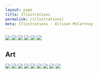```yaml
---
layout: page
title: Illustrations
permalink: /illustrations/
meta: Illustrations - Allison McCartney
---
```


<div class="ImageGrid">
    <a data-fancybox="gallery" href="/img/portfolio_images/trial_by_fire.png" data-caption="Illustration for Reveal's 'Trial by fire' episode.">
        <img src="/img/portfolio_images/thumbnails/trial_by_fire.png"></a>
    <a data-fancybox="gallery" href="/img/portfolio_images/trump.png" data-caption="Illustration for Reveal's 'Pumped on Trump' episode.">
        <img src="/img/portfolio_images/thumbnails/trump.png"></a>
    <a data-fancybox="gallery" href="/img/portfolio_images/food_illo.png" data-caption="Illustration for Reveal's 'Farm to fork' episode, which exposed the pathways that our food take on the way to the supermarket.">
        <img src="/img/portfolio_images/thumbnails/food_illo.png"></a>
    <a data-fancybox="gallery" href="/img/portfolio_images/school_pollution.png" data-caption="Illustration for Reveal's 'School haze' episode.">
        <img src="/img/portfolio_images/thumbnails/school_pollution.png"></a>
    <a data-fancybox="gallery" href="/img/portfolio_images/child_abuse.png" data-caption="Visual explanation of some of the abusive actions taken by care providers at religious day cares. Produced for a Reveal investigation.">
        <img src="/img/portfolio_images/thumbnails/child_abuse.png"></a>
    <a data-fancybox="gallery" href="/img/portfolio_images/badges.png" data-caption="Badges created for the PBS NewsHour's Student Reporting Labs program. Part of Mozilla's Open Badges program.">
        <img src="/img/portfolio_images/thumbnails/badges.png"></a>
</div>


## Art

<div class="ImageGrid">
    <a data-fancybox="gallery" href="/img/portfolio_images/florence_sketch1.jpg" data-caption="Pencil and paper sketch from the Uffizi Galleries in Florence, Italy.">
        <img src="/img/portfolio_images/thumbnails/florence_sketch1.jpg"></a>
    <a data-fancybox="gallery" href="/img/portfolio_images/portrait.jpg" data-caption="Pencil and paper portrait.">
        <img src="/img/portfolio_images/thumbnails/portrait.jpg"></a>
    <a data-fancybox="gallery" href="/img/portfolio_images/Engine1.jpg" data-caption="Layered collograph depicting an engine.">
        <img src="/img/portfolio_images/thumbnails/Engine1.jpg"></a>
    <a data-fancybox="gallery" href="/img/portfolio_images/pastel_after_currin.jpg" data-caption="Portrait, and Currin portrait copy. Blue and orange pastels on blue paper.">
        <img src="/img/portfolio_images/thumbnails/pastel_after_currin.jpg"></a>
    <a data-fancybox="gallery" href="/img/portfolio_images/painting.jpg" data-caption="Oil on canvas. Election night 2012 in Washington DC.">
        <img src="/img/portfolio_images/thumbnails/painting.jpg"></a>
    <a data-fancybox="gallery" href="/img/portfolio_images/diagram1.jpg" data-caption="Collograph and silkscreen depicting a mechanical diagram without its subject.">
        <img src="/img/portfolio_images/thumbnails/diagram1.jpg"></a>
    <a data-fancybox="gallery" href="/img/portfolio_images/diagram3.jpg" data-caption="Collograph and silkscreen depicting a mechanical diagram without its subject.">
        <img src="/img/portfolio_images/thumbnails/diagram3.jpg"></a>
    <a data-fancybox="gallery" href="/img/portfolio_images/engine3.jpg" data-caption="Steel plate intaglio depicting an engine and wires.">
        <img src="/img/portfolio_images/thumbnails/engine3.jpg"></a>
    <a data-fancybox="gallery" href="/img/portfolio_images/lock1.jpg" data-caption="Collograph and pencil drawing composition.">
        <img src="/img/portfolio_images/thumbnails/lock1.jpg"></a>
</div>


<!-- <script type="text/javascript">
    const urls = [
        'https://www.instagram.com/p/BJali-hh9tK/',
        'https://www.instagram.com/p/BJbH8ARhH2N/',
        'https://www.instagram.com/p/BJbctNTB792/',
        'https://www.instagram.com/p/BJdab6LBVR-/',
        'https://www.instagram.com/p/BJdmF-rBGcI/',
        'https://www.instagram.com/p/BJeHNUrh6jL/',
        'https://www.instagram.com/p/BJf5ZX2B9yH/',
        'https://www.instagram.com/p/BJgX_K1B8ET/',
        'https://www.instagram.com/p/BJgiYDChEkz/',
        'https://www.instagram.com/p/BJiwZhbhDiV/',
        'https://www.instagram.com/p/BJi48n-ho0N/',
        'https://www.instagram.com/p/BJjOKDJBo7i/',
        'https://www.instagram.com/p/BJlEzZ9BWEN/',
        'https://www.instagram.com/p/BJlcZVYBpAZ/',
        'https://www.instagram.com/p/BJly27RBCrB/',
        'https://www.instagram.com/p/BJnqdNlBXsB/',
        'https://www.instagram.com/p/BJn_MDQhITh/',
        'https://www.instagram.com/p/BJokQIDBZD8/',
        'https://www.instagram.com/p/BJqMFaDB6bm/',
        'https://www.instagram.com/p/BJqd3k2BvBm/',
        'https://www.instagram.com/p/BJq7A-lhJU7/'
    ];

    const oembedPromise = (url) => {
        const oembedEndpoint = `https://api.instagram.com/oembed/?url=${url}`;
        return new Promise((resolve, reject) => {
            const xhr = new XMLHttpRequest();
            xhr.open("GET", oembedEndpoint);
            xhr.setRequestHeader('Access-Control-Allow-Origin', '*');
            xhr.onload = () => resolve(xhr.responseText);
            xhr.onerror = () => reject(xhr.statusText);
            xhr.send();
        });
    };

    const igPromises = urls.map(url => {
        return oembedPromise(url);
    });

    const igImagesArr = oembedsArr.map(oembed => {
        return oembed.thumbnail_url;
    });

    Promise.all(igPromises)
        .then(oembedsArr => {
            // 👇 pass igImagesArr to rendering function here 👇
            console.log(igImagesArr);
        })
        .catch(reason => {
            console.error(reason);
        });
</script> -->